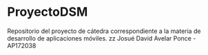 # ProyectoDSM
Repositorio del proyecto de cátedra correspondiente a la materia de desarrollo de aplicaciones móviles.
zz
Josué David Avelar Ponce - AP172038